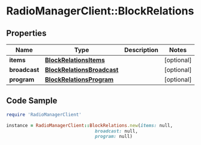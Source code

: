 # RadioManagerClient::BlockRelations

## Properties

Name | Type | Description | Notes
------------ | ------------- | ------------- | -------------
**items** | [**BlockRelationsItems**](BlockRelationsItems.md) |  | [optional] 
**broadcast** | [**BlockRelationsBroadcast**](BlockRelationsBroadcast.md) |  | [optional] 
**program** | [**BlockRelationsProgram**](BlockRelationsProgram.md) |  | [optional] 

## Code Sample

```ruby
require 'RadioManagerClient'

instance = RadioManagerClient::BlockRelations.new(items: null,
                                 broadcast: null,
                                 program: null)
```


